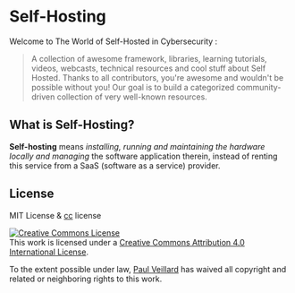 # Self-Hosting

Welcome to The World of Self-Hosted in Cybersecurity :
> A collection of awesome framework, libraries, learning tutorials, videos, webcasts, technical resources and cool stuff about Self Hosted. Thanks to all contributors, you're awesome and wouldn't be possible without you! Our goal is to build a categorized community-driven collection of very well-known resources.

## What is Self-Hosting?

**Self-hosting** means *installing, running and maintaining the hardware locally and managing* the software application therein, instead of renting this service from a SaaS (software as a service) provider. 

## License
MIT License & [cc](https://creativecommons.org/licenses/by/4.0/) license

<a rel="license" href="http://creativecommons.org/licenses/by/4.0/"><img alt="Creative Commons License" style="border-width:0" src="https://i.creativecommons.org/l/by/4.0/88x31.png" /></a><br />This work is licensed under a <a rel="license" href="http://creativecommons.org/licenses/by/4.0/">Creative Commons Attribution 4.0 International License</a>.

To the extent possible under law, [Paul Veillard](https://github.com/paulveillard/) has waived all copyright and related or neighboring rights to this work.
